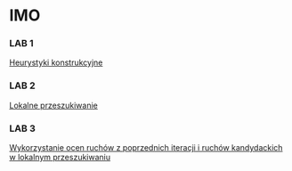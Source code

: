 # IMO

### LAB 1
[Heurystyki konstrukcyjne](greedy_heuristics/)

### LAB 2
[Lokalne przeszukiwanie](local_search/)

### LAB 3
[Wykorzystanie ocen ruchów z poprzednich iteracji i ruchów kandydackich w lokalnym przeszukiwaniu](local_search_2)


